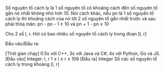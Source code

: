 Số nguyên tố cách ly là 1 số nguyên tố có khoảng cách đến số nguyên tố gần nó nhất không nhỏ hơn 10. Nói cách khác, nếu pn là 1 số nguyên tố cách ly thì khoảng cách của nó tới 2 số nguyên tố gần nhất trước và sau phải thỏa mãn: pn - pn - 1 ≥ 10 và pn + 1 - pn ≥ 10

Cho 2 số l, r. Hỏi có bao nhiêu số nguyên tố cách ly trong đoạn [l, r]

Đầu vào/Đầu ra:

[Thời gian chạy] 0.5s với C++, 3s với Java và C#, 4s với Python, Go và JS.
[Đầu vào] Integer: l, r
1 ≤ l ≤ r ≤ 106
[Đầu ra] Integer
Số các số nguyên tố cách ly trong khoảng [l, r]

